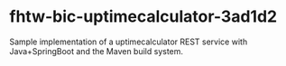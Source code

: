 # fhtw-bic-uptimecalculator-3ad1d2
Sample implementation of a uptimecalculator REST service with Java+SpringBoot and the Maven build system.
